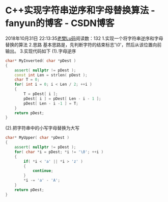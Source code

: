 # C++实现字符串逆序和字母替换算法 - fanyun的博客 - CSDN博客
2018年10月31日 22:13:35[老樊Lu码](https://me.csdn.net/fanyun_01)阅读数：132
1.实现一个将字符串逆序和字母替换的算法
2.思路
基本思路是，先判断字符的结束标志'\0'，然后从该位置向前输出。
3.实现代码如下
(1).字母逆序
```cpp
char* MyInverted( char *pDest )  
{  
	assert( nullptr != pDest );  
	const int Len = strlen( pDest );  
	char T = 0;  
	for( int i = 0; i < Len / 2; ++i )  
	{  
		T = pDest[ i ];  
		pDest[ i ] = pDest[ Len - i - 1 ];  
		pDest[ Len - i -1 ] = T;  
	}  
	return pDest;  
}
```
(2).把字符串中的小写字母替换为大写
```cpp
char* MyUpper( char *pDest )  
{  
	assert( nullptr != pDest );  
	for( char *i = pDest; *i != '\0'; ++i )  
	{  
		if( *i < 'a' || *i > 'z' )  
		{  
			continue;  
		}  
		*i -= 'a' - 'A';  
	}  
	return pDest;  
}
```

